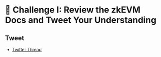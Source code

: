 # 🌱 Challenge I: Review the zkEVM Docs and Tweet Your Understanding

## Tweet

- [Twitter Thread](https://twitter.com/GORANIAKARAN/status/1640412130360066049?s=20)
